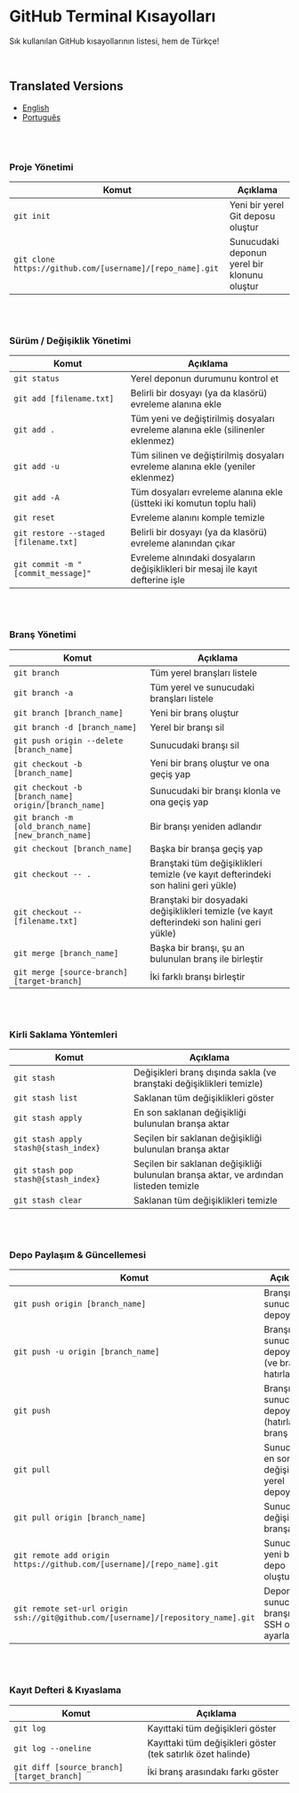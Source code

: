 GitHub Terminal Kısayolları
============

Sık kullanılan GitHub kısayollarının listesi, hem de Türkçe!

<br/>

## Translated Versions
- [English](https://github.com/joshnh/Git-Commands/blob/master/README.md)
- [Português](https://github.com/vali-kh/Git-Commands/blob/master/READMEpt.md)

<!-- ___ -->
<br/><br/>



### Proje Yönetimi

| Komut | Açıklama |
| ------- | ----------- |
| `git init` | Yeni bir yerel Git deposu oluştur |
| `git clone https://github.com/[username]/[repo_name].git` | Sunucudaki deponun yerel bir klonunu oluştur |

<br/><br/>

### Sürüm / Değişiklik Yönetimi

| Komut | Açıklama |
| ------- | ----------- |
| `git status` | Yerel deponun durumunu kontrol et |
| `git add [filename.txt]` | Belirli bir dosyayı (ya da klasörü) evreleme alanına ekle |
| `git add .` | Tüm yeni ve değiştirilmiş dosyaları evreleme alanına ekle (silinenler eklenmez) |
| `git add -u` | Tüm silinen ve değiştirilmiş dosyaları evreleme alanına ekle (yeniler eklenmez) |
| `git add -A` | Tüm dosyaları evreleme alanına ekle (üstteki iki komutun toplu hali) |
| `git reset` | Evreleme alanını komple temizle |
| `git restore --staged [filename.txt]` | Belirli bir dosyayı (ya da klasörü) evreleme alanından çıkar |
| `git commit -m "[commit_message]"` | Evreleme alnındaki dosyaların değişiklikleri bir mesaj ile kayıt defterine işle |

<br/><br/>

### Branş Yönetimi

| Komut | Açıklama |
| ------- | ----------- |
| `git branch` | Tüm yerel branşları listele |
| `git branch -a` | Tüm yerel ve sunucudaki branşları listele |
| `git branch [branch_name]` | Yeni bir branş oluştur |
| `git branch -d [branch_name]` | Yerel bir branşı sil |
| `git push origin --delete [branch_name]` | Sunucudaki branşı sil |
| `git checkout -b [branch_name]` | Yeni bir branş oluştur ve ona geçiş yap |
| `git checkout -b [branch_name] origin/[branch_name]` | Sunucudaki bir branşı klonla ve ona geçiş yap |
| `git branch -m [old_branch_name] [new_branch_name]` | Bir branşı yeniden adlandır |
| `git checkout [branch_name]` | Başka bir branşa geçiş yap |
| `git checkout -- .` | Branştaki tüm değişiklikleri temizle (ve kayıt defterindeki son halini geri yükle) |
| `git checkout -- [filename.txt]` | Branştaki bir dosyadaki değişiklikleri temizle (ve kayıt defterindeki son halini geri yükle) |
| `git merge [branch_name]` | Başka bir branşı, şu an bulunulan branş ile birleştir |
| `git merge [source-branch] [target-branch]` | İki farklı branşı birleştir |

<br/><br/>

### Kirli Saklama Yöntemleri

| Komut | Açıklama |
| ------- | ----------- |
| `git stash` | Değişikleri branş dışında sakla (ve branştaki değişiklikleri temizle) |
| `git stash list` | Saklanan tüm değişiklikleri göster |
| `git stash apply` | En son saklanan değişikliği bulunulan branşa aktar |
| `git stash apply stash@{stash_index}` | Seçilen bir saklanan değişikliği bulunulan branşa aktar |
| `git stash pop stash@{stash_index}` | Seçilen bir saklanan değişikliği bulunulan branşa aktar, ve ardından listeden temizle |
| `git stash clear` | Saklanan tüm değişiklikleri temizle |

<br/><br/>

### Depo Paylaşım & Güncellemesi

| Komut | Açıklama |
| ------- | ----------- |
| `git push origin [branch_name]` | Branşı sunucudaki depoya itele |
| `git push -u origin [branch_name]` | Branşı sunucudaki depoya itele (ve branşı hatırla) |
| `git push` | Branşı sunucudaki depoya itele (hatırlanan branş için) |
| `git pull` | Sunucudaki en son değişiklikleri yerel depoya çek |
| `git pull origin [branch_name]` | Sunucudaki değişiklikleri branşa çek |
| `git remote add origin https://github.com/[username]/[repo_name].git` | Sunucuda yeni bir depo oluştur |
| `git remote set-url origin ssh://git@github.com/[username]/[repository_name].git` | Deponun sunucudaki branşını SSH olarak ayarla |

<br/><br/>

### Kayıt Defteri & Kıyaslama

| Komut | Açıklama |
| ------- | ----------- |
| `git log` | Kayıttaki tüm değişikleri göster |
| `git log --oneline` | Kayıttaki tüm değişikleri göster (tek satırlık özet halinde) |
| `git diff [source_branch] [target_branch]` | İki branş arasındakı farkı göster |

